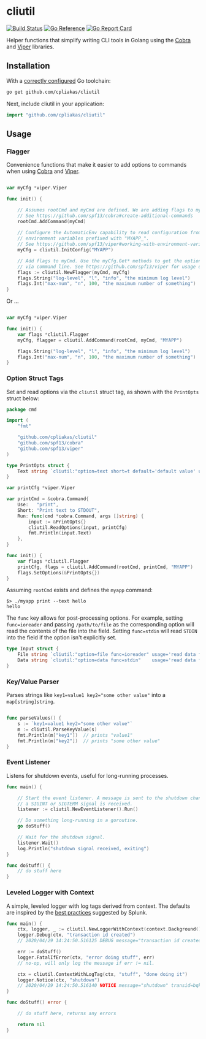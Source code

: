 # cliutil

[![Build Status](https://travis-ci.org/cpliakas/cliutil.svg?branch=main)](https://travis-ci.org/cpliakas/cliutil)
[![Go Reference](https://pkg.go.dev/badge/github.com/cpliakas/cliutil.svg)](https://pkg.go.dev/github.com/cpliakas/cliutil)
[![Go Report Card](https://goreportcard.com/badge/github.com/cpliakas/cliutil)](https://goreportcard.com/report/github.com/cpliakas/cliutil)

Helper functions that simplify writing CLI tools in Golang using the [Cobra](https://github.com/spf13/cobra) and [Viper](https://github.com/spf13/viper) libraries.

## Installation

With a [correctly configured](https://golang.org/doc/install#testing) Go toolchain:

```sh
go get github.com/cpliakas/cliutil
```

Next, include cliutil in your application:

```go
import "github.com/cpliakas/cliutil"
```

## Usage

### Flagger

Convenience functions that make it easier to add options to commands when using [Cobra](https://github.com/spf13/cobra) and [Viper](https://github.com/spf13/viper).

```go

var myCfg *viper.Viper

func init() {

	// Assumes rootCmd and myCmd are defined. We are adding flags to myCmd.
	// See https://github.com/spf13/cobra#create-additional-commands
	rootCmd.AddCommand(myCmd)
    
	// Configure the AutomaticEnv capability to read configuration from
	// environment variables prefixed with "MYAPP_".
	// See https://github.com/spf13/viper#working-with-environment-variables
	myCfg = cliutil.InitConfig("MYAPP")

	// Add flags to myCmd. Use the myCfg.Get* methods to get the options passed
	// via command line. See https://github.com/spf13/viper for usage docs.
	flags := cliutil.NewFlagger(myCmd, myCfg)
	flags.String("log-level", "l", "info", "the minimum log level")
	flags.Int("max-num", "n", 100, "the maximum number of something")
}
```

Or ...

```go

var myCfg *viper.Viper

func init() {
	var flags *cliutil.Flagger
	myCfg, flagger = cliutil.AddCommand(rootCmd, myCmd, "MYAPP")

	flags.String("log-level", "l", "info", "the minimum log level")
	flags.Int("max-num", "n", 100, "the maximum number of something")
}

```

### Option Struct Tags

Set and read options via the `cliutil` struct tag, as shown with the `PrintOpts` struct below:

```go
package cmd

import (
	"fmt"

	"github.com/cpliakas/cliutil"
	"github.com/spf13/cobra"
	"github.com/spf13/viper"
)

type PrintOpts struct {
	Text string `cliutil:"option=text short=t default='default value' usage='text printed to stdout'"`
}

var printCfg *viper.Viper

var printCmd = &cobra.Command{
	Use:   "print",
	Short: "Print text to STDOUT",
	Run: func(cmd *cobra.Command, args []string) {
		input := &PrintOpts{}
		cliutil.ReadOptions(input, printCfg)
		fmt.Println(input.Text)
	},
}

func init() {
	var flags *cliutil.Flagger
	printCfg, flags = cliutil.AddCommand(rootCmd, printCmd, "MYAPP")
	flags.SetOptions(&PrintOpts{})
}
```

Assuming `rootCmd` exists and defines the `myapp` command:

```
$> ./myapp print --text hello
hello
```

The `func` key allows for post-processing options. For example, setting `func=ioreader` and passing `/path/to/file` as the corresponding option will read the contents of the file into the field. Setting `func=stdin` will read `STDIN` into the field if the option isn't explicitly set.

```go
type Input struct {
	File string `cliutil:"option=file func=ioreader" usage='read data from file/url' `
	Data string `cliutil:"option=data func=stdin"    usage='read data from STDIN'`
}

```

### Key/Value Parser

Parses strings like `key1=value1 key2="some other value"` into a `map[string]string`.

```go

func parseValues() {
	s := `key1=value1 key2="some other value"`
	m := cliutil.ParseKeyValue(s)
	fmt.Println(m["key1"])  // prints "value1"
	fmt.Println(m["key2"])  // prints "some other value"
}

```

### Event Listener

Listens for shutdown events, useful for long-running processes.

```go
func main() {

	// Start the event listener. A message is sent to the shutdown channel when
	// a SIGINT or SIGTERM signal is received.
	listener := cliutil.NewEventListener().Run()

	// Do something long-running in a goroutine.
	go doStuff()

	// Wait for the shutdown signal.
	listener.Wait()
	log.Println("shutdown signal received, exiting")
}

func doStuff() {
	// do stuff here
}
```

### Leveled Logger with Context

A simple, leveled logger with log tags derived from context. The defaults are inspired by the [best practices](https://dev.splunk.com/enterprise/docs/developapps/logging/loggingbestpractices/) suggested by Splunk.

```go
func main() {
	ctx, logger, _ := cliutil.NewLoggerWithContext(context.Background(), cliutil.LogDebug)
	logger.Debug(ctx, "transaction id created")
	// 2020/04/29 14:24:50.516125 DEBUG message="transaction id created" transid=bqkoscmg10l5tdt068i0

	err := doStuff()
	logger.FatalIfError(ctx, "error doing stuff", err)
	// no-op, will only log the message if err != nil.

	ctx = cliutil.ContextWithLogTag(ctx, "stuff", "done doing it")
	logger.Notice(ctx, "shutdown")
	// 2020/04/29 14:24:50.516140 NOTICE message="shutdown" transid=bqkoscmg10l5tdt068i0 stuff="done doing it"
}

func doStuff() error {

	// do stuff here, returns any errors

	return nil
}
```